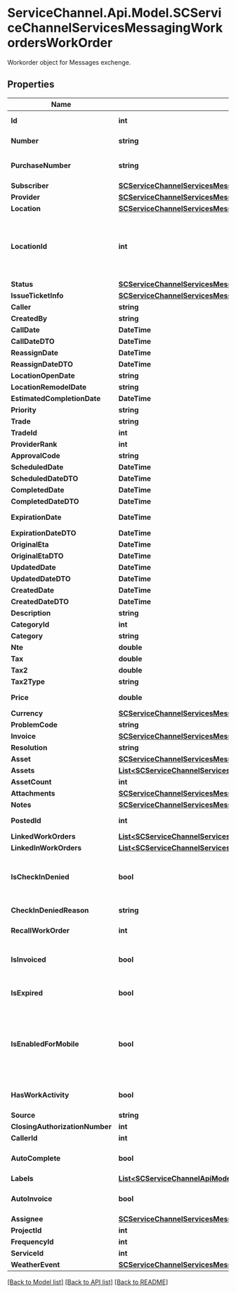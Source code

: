 # ServiceChannel.Api.Model.SCServiceChannelServicesMessagingWorkordersWorkOrder
Workorder object for Messages exchenge.

## Properties

Name | Type | Description | Notes
------------ | ------------- | ------------- | -------------
**Id** | **int** | Work Order identifier. | [optional] 
**Number** | **string** | Work Order Number | [optional] 
**PurchaseNumber** | **string** | Purchase number of work order | [optional] 
**Subscriber** | [**SCServiceChannelServicesMessagingSubscribersSubscriber**](SCServiceChannelServicesMessagingSubscribersSubscriber.md) |  | [optional] 
**Provider** | [**SCServiceChannelServicesMessagingProvidersProvider**](SCServiceChannelServicesMessagingProvidersProvider.md) |  | [optional] 
**Location** | [**SCServiceChannelServicesMessagingLocationLocation**](SCServiceChannelServicesMessagingLocationLocation.md) |  | [optional] 
**LocationId** | **int** | LocationId for use in ODATA calls without expanding Location property (ref. PLAT-55878) | [optional] 
**Status** | [**SCServiceChannelServicesMessagingWorkordersWorkorderStatusDescriptor**](SCServiceChannelServicesMessagingWorkordersWorkorderStatusDescriptor.md) |  | [optional] 
**IssueTicketInfo** | [**SCServiceChannelServicesMessagingIssueListsIssueTicketInformation**](SCServiceChannelServicesMessagingIssueListsIssueTicketInformation.md) |  | [optional] 
**Caller** | **string** | Caller | [optional] 
**CreatedBy** | **string** |  | [optional] 
**CallDate** | **DateTime** |  | [optional] 
**CallDateDTO** | **DateTime** |  | [optional] 
**ReassignDate** | **DateTime** |  | [optional] 
**ReassignDateDTO** | **DateTime** |  | [optional] 
**LocationOpenDate** | **string** |  | [optional] 
**LocationRemodelDate** | **string** |  | [optional] 
**EstimatedCompletionDate** | **DateTime** |  | [optional] 
**Priority** | **string** |  | [optional] 
**Trade** | **string** |  | [optional] 
**TradeId** | **int** |  | [optional] 
**ProviderRank** | **int** |  | [optional] 
**ApprovalCode** | **string** |  | [optional] 
**ScheduledDate** | **DateTime** |  | [optional] 
**ScheduledDateDTO** | **DateTime** |  | [optional] 
**CompletedDate** | **DateTime** |  | [optional] 
**CompletedDateDTO** | **DateTime** |  | [optional] 
**ExpirationDate** | **DateTime** | Gets or sets ExpirationDate. | [optional] 
**ExpirationDateDTO** | **DateTime** |  | [optional] 
**OriginalEta** | **DateTime** |  | [optional] 
**OriginalEtaDTO** | **DateTime** |  | [optional] 
**UpdatedDate** | **DateTime** | Updated Date | [optional] 
**UpdatedDateDTO** | **DateTime** |  | [optional] 
**CreatedDate** | **DateTime** | s              Created Date | [optional] 
**CreatedDateDTO** | **DateTime** |  | [optional] 
**Description** | **string** |  | [optional] 
**CategoryId** | **int** |  | [optional] 
**Category** | **string** |  | [optional] 
**Nte** | **double** |  | [optional] 
**Tax** | **double** | Tax | [optional] 
**Tax2** | **double** | Tax2 | [optional] 
**Tax2Type** | **string** | Tax2Type | [optional] 
**Price** | **double** | Price (subtotal) | [optional] 
**Currency** | [**SCServiceChannelServicesMessagingCurrenciesCurrency**](SCServiceChannelServicesMessagingCurrenciesCurrency.md) |  | [optional] 
**ProblemCode** | **string** |  | [optional] 
**Invoice** | [**SCServiceChannelServicesMessagingInvoicesInvoice**](SCServiceChannelServicesMessagingInvoicesInvoice.md) |  | [optional] 
**Resolution** | **string** |  | [optional] 
**Asset** | [**SCServiceChannelServicesMessagingAssetsAssetResponse**](SCServiceChannelServicesMessagingAssetsAssetResponse.md) |  | [optional] 
**Assets** | [**List&lt;SCServiceChannelServicesMessagingAssetsAssetResponse&gt;**](SCServiceChannelServicesMessagingAssetsAssetResponse.md) |  | [optional] 
**AssetCount** | **int** |  | [optional] 
**Attachments** | [**SCServiceChannelServicesMessagingAttachmentsAttachmentsDescriptor**](SCServiceChannelServicesMessagingAttachmentsAttachmentsDescriptor.md) |  | [optional] 
**Notes** | [**SCServiceChannelServicesMessagingNotesNotesDescriptor**](SCServiceChannelServicesMessagingNotesNotesDescriptor.md) |  | [optional] 
**PostedId** | **int** | Gets or sets PostedId. | [optional] 
**LinkedWorkOrders** | [**List&lt;SCServiceChannelServicesMessagingIdentityObject&gt;**](SCServiceChannelServicesMessagingIdentityObject.md) |  | [optional] 
**LinkedInWorkOrders** | [**List&lt;SCServiceChannelServicesMessagingIdentityObject&gt;**](SCServiceChannelServicesMessagingIdentityObject.md) |  | [optional] 
**IsCheckInDenied** | **bool** | Gets or sets a value indicating whether IsDenied. | [optional] [default to false]
**CheckInDeniedReason** | **string** | Gets or sets Reason. | [optional] 
**RecallWorkOrder** | **int** | Recall WorkOrder Id | [optional] 
**IsInvoiced** | **bool** | Gets or sets IsInvoiced. | [optional] [readonly] [default to false]
**IsExpired** | **bool** | Gets or sets IsExpired. | [optional] [default to false]
**IsEnabledForMobile** | **bool** | Gets or sets value that allowed clients to manage their vendors to participate in the mobile App process. | [optional] [default to false]
**HasWorkActivity** | **bool** |  | [optional] [default to false]
**Source** | **string** |  | [optional] 
**ClosingAuthorizationNumber** | **int** |  | [optional] 
**CallerId** | **int** |  | [optional] 
**AutoComplete** | **bool** |  | [optional] [default to false]
**Labels** | [**List&lt;SCServiceChannelApiModelWorkordersWorkOrderLabel&gt;**](SCServiceChannelApiModelWorkordersWorkOrderLabel.md) |  | [optional] 
**AutoInvoice** | **bool** |  | [optional] [default to false]
**Assignee** | [**SCServiceChannelServicesMessagingWorkordersAssigneeUser**](SCServiceChannelServicesMessagingWorkordersAssigneeUser.md) |  | [optional] 
**ProjectId** | **int** |  | [optional] 
**FrequencyId** | **int** |  | [optional] 
**ServiceId** | **int** |  | [optional] 
**WeatherEvent** | [**SCServiceChannelServicesMessagingWorkordersWeatherEvent**](SCServiceChannelServicesMessagingWorkordersWeatherEvent.md) |  | [optional] 

[[Back to Model list]](../README.md#documentation-for-models) [[Back to API list]](../README.md#documentation-for-api-endpoints) [[Back to README]](../README.md)

